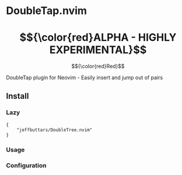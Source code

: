 # DoubleTap.nvim

# **$${\color{red}ALPHA - HIGHLY EXPERIMENTAL}$$**

$${\color{red}Red}$$

DoubleTap plugin for Neovim - Easily insert and jump out of pairs

## Install

### Lazy

```
{
    "jeffbuttars/DoubleTree.nvim"
}
```

### Usage

### Configuration
